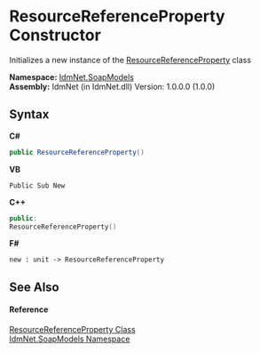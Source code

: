 # ResourceReferenceProperty Constructor 
 

Initializes a new instance of the <a href="T_IdmNet_SoapModels_ResourceReferenceProperty">ResourceReferenceProperty</a> class

**Namespace:**&nbsp;<a href="N_IdmNet_SoapModels">IdmNet.SoapModels</a><br />**Assembly:**&nbsp;IdmNet (in IdmNet.dll) Version: 1.0.0.0 (1.0.0)

## Syntax

**C#**<br />
``` C#
public ResourceReferenceProperty()
```

**VB**<br />
``` VB
Public Sub New
```

**C++**<br />
``` C++
public:
ResourceReferenceProperty()
```

**F#**<br />
``` F#
new : unit -> ResourceReferenceProperty
```


## See Also


#### Reference
<a href="T_IdmNet_SoapModels_ResourceReferenceProperty">ResourceReferenceProperty Class</a><br /><a href="N_IdmNet_SoapModels">IdmNet.SoapModels Namespace</a><br />